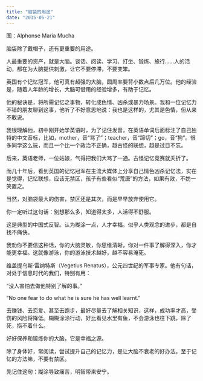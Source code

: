 ```yaml
---
title: "脑袋的用途"
date: "2015-05-21"
---
```


图：Alphonse Maria Mucha

脑袋除了戴帽子，还有更重要的用途。

人最重要的资产，就是大脑。谈话、阅读、学习、打坐、锻炼、旅行……人的活动，都在为大脑提供刺激，让它不要停滞，不要变笨。

英国有个记忆冠军，他可真有超强的大脑，圆周率要背小数点后几万位。他的经验是，随着人年龄的增长，大脑可借用的经验增多，有助于记忆。

他的秘诀是，将所需记忆之事物，转化成色情、凶杀或暴力场景。我和一位记忆力不错的朋友聊到这事，他听了不好意思地说：我也是这样的，尤其是色情，但从来不敢说。

我很理解他，初中刚开始学英语时，为了记住发音，在英语单词后面标注了自己独特的中文音标，比如，mother，音“骂了”；teacher，音“蹄切”；go，音“狗”。很多同学这么玩，而且一个比一个政治不正确，越古怪的联想，越是过目不忘。

后来，英语老师，一位姑娘，气得把我们大骂了一通。古怪记忆竞赛就夭折了。

而几十年后，看到英国的记忆冠军在主流大媒体上分享自己情色凶杀记忆法，实在是觉得，记忆联想，应该无禁区，孩子有些看似“荒唐”的方法，如果有效，不妨一笑置之。

当然，对脑袋最大的伤害，禁区还是其次，而是早早放弃使用它。

你一定听过这句话：别想那么多，知道得太多，人活得不舒服。

这是典型的中国式反智。认为糊涂一点，人才幸福。似乎人类观念的进步，都是自找不痛快。

我劝你不要信这种话，你的大脑灵敏，你思维清晰，你对一件事了解得深入，你才能更幸福。这就像游泳，你的游泳技术越好，越不容易淹死。  

维盖提乌斯·雷纳特斯（Vegetius Renatus），公元四世纪的军事专家。他有句话，对处于信息时代的我们，特别有用：

“没人害怕去做他特别了解的事。”

“No one fear to do what he is sure he has well learnt.”

去赚钱、去恋爱、甚至去跑步，最好尽量去了解相关知识，这样，成功率才高，受伤的风险将降低。糊糊涂涂行动，好比看见水里有鱼，不会游泳也往下跳，除了死，捞不着什么。

好好保养和锻炼你的大脑，它是幸福之源。  

除了身体好，常阅读，尝试提升自己的记忆力，是让大脑不衰老的好办法。至于记忆的方法嘛，不要有禁区。

先记住这句：糊涂导致痛苦，明智带来安宁。
